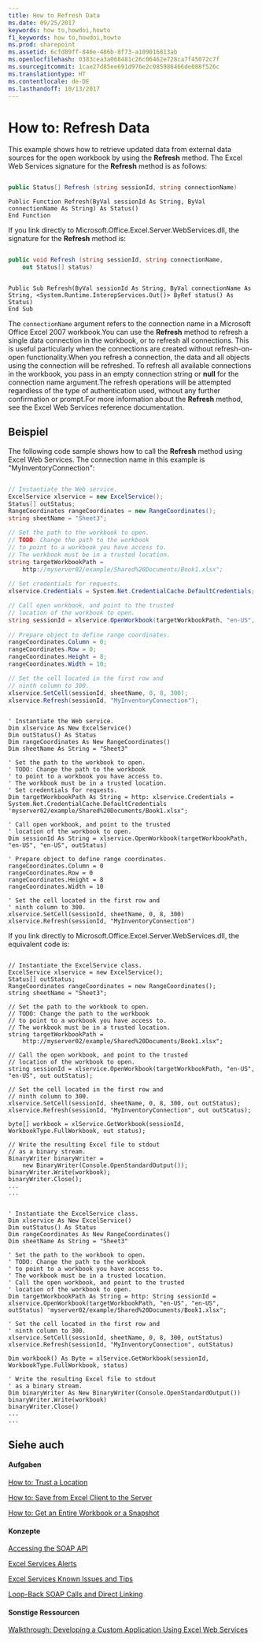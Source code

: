 ```yaml
---
title: How to Refresh Data
ms.date: 09/25/2017
keywords: how to,howdoi,howto
f1_keywords: how to,howdoi,howto
ms.prod: sharepoint
ms.assetid: 6cfd89ff-846e-486b-8f73-a109016813ab
ms.openlocfilehash: 0383cea3a068481c26c06462e728ca7f45072c7f
ms.sourcegitcommit: 1cae27d85ee691d976e2c085986466de088f526c
ms.translationtype: HT
ms.contentlocale: de-DE
ms.lasthandoff: 10/13/2017
---
```

# <a name="how-to-refresh-data"></a>How to: Refresh Data

This example shows how to retrieve updated data from external data sources for the open workbook by using the **Refresh** method. The Excel Web Services signature for the **Refresh** method is as follows:
  
    
    


```cs

public Status[] Refresh (string sessionId, string connectionName)
```


```VB.net
Public Function Refresh(ByVal sessionId As String, ByVal connectionName As String) As Status()
End Function
```

If you link directly to Microsoft.Office.Excel.Server.WebServices.dll, the signature for the **Refresh** method is:


```cs

public void Refresh (string sessionId, string connectionName,
    out Status[] status)
```




```VB.net

Public Sub Refresh(ByVal sessionId As String, ByVal connectionName As String, <System.Runtime.InteropServices.Out()> ByRef status() As Status)
End Sub
```

The  `connectionName` argument refers to the connection name in a Microsoft Office Excel 2007 workbook.You can use the **Refresh** method to refresh a single data connection in the workbook, or to refresh all connections. This is useful particularly when the connections are created without refresh-on-open functionality.When you refresh a connection, the data and all objects using the connection will be refreshed. To refresh all available connections in the workbook, you pass in an empty connection string or **null** for the connection name argument.The refresh operations will be attempted regardless of the type of authentication used, without any further confirmation or prompt.For more information about the **Refresh** method, see the Excel Web Services reference documentation.
## <a name="example"></a>Beispiel

The following code sample shows how to call the **Refresh** method using Excel Web Services. The connection name in this example is "MyInventoryConnection":
  
    
    

```cs

// Instantiate the Web service.
ExcelService xlservice = new ExcelService();
Status[] outStatus;
RangeCoordinates rangeCoordinates = new RangeCoordinates();
string sheetName = "Sheet3";

// Set the path to the workbook to open.
// TODO: Change the path to the workbook
// to point to a workbook you have access to.
// The workbook must be in a trusted location.
string targetWorkbookPath = 
    http://myserver02/example/Shared%20Documents/Book1.xlsx";
            
// Set credentials for requests.
xlservice.Credentials = System.Net.CredentialCache.DefaultCredentials;

// Call open workbook, and point to the trusted   
// location of the workbook to open.
string sessionId = xlservice.OpenWorkbook(targetWorkbookPath, "en-US", "en-US", out outStatus);
 
// Prepare object to define range coordinates.
rangeCoordinates.Column = 0;
rangeCoordinates.Row = 0;
rangeCoordinates.Height = 8;
rangeCoordinates.Width = 10;

// Set the cell located in the first row and 
// ninth column to 300.
xlservice.SetCell(sessionId, sheetName, 0, 8, 300); 
xlservice.Refresh(sessionId, "MyInventoryConnection");
```


```VB.net

' Instantiate the Web service.
Dim xlservice As New ExcelService()
Dim outStatus() As Status
Dim rangeCoordinates As New RangeCoordinates()
Dim sheetName As String = "Sheet3"

' Set the path to the workbook to open.
' TODO: Change the path to the workbook
' to point to a workbook you have access to.
' The workbook must be in a trusted location.
' Set credentials for requests.
Dim targetWorkbookPath As String = http: xlservice.Credentials = System.Net.CredentialCache.DefaultCredentials 'myserver02/example/Shared%20Documents/Book1.xlsx";

' Call open workbook, and point to the trusted   
' location of the workbook to open.
Dim sessionId As String = xlservice.OpenWorkbook(targetWorkbookPath, "en-US", "en-US", outStatus)

' Prepare object to define range coordinates.
rangeCoordinates.Column = 0
rangeCoordinates.Row = 0
rangeCoordinates.Height = 8
rangeCoordinates.Width = 10

' Set the cell located in the first row and 
' ninth column to 300.
xlservice.SetCell(sessionId, sheetName, 0, 8, 300)
xlservice.Refresh(sessionId, "MyInventoryConnection")
```

If you link directly to Microsoft.Office.Excel.Server.WebServices.dll, the equivalent code is:
  
    
    



```

// Instantiate the ExcelService class.
ExcelService xlservice = new ExcelService();
Status[] outStatus;
RangeCoordinates rangeCoordinates = new RangeCoordinates();
string sheetName = "Sheet3";

// Set the path to the workbook to open.
// TODO: Change the path to the workbook
// to point to a workbook you have access to.
// The workbook must be in a trusted location.
string targetWorkbookPath = 
    http://myserver02/example/Shared%20Documents/Book1.xlsx";
            
// Call the open workbook, and point to the trusted 
// location of the workbook to open.
string sessionId = xlservice.OpenWorkbook(targetWorkbookPath, "en-US", "en-US", out outStatus);
                
// Set the cell located in the first row and 
// ninth column to 300.
xlservice.SetCell(sessionId, sheetName, 0, 8, 300, out outStatus); 
xlservice.Refresh(sessionId, "MyInventoryConnection", out outStatus);

byte[] workbook = xlService.GetWorkbook(sessionId, WorkbookType.FullWorkbook, out status);

// Write the resulting Excel file to stdout 
// as a binary stream.
BinaryWriter binaryWriter = 
    new BinaryWriter(Console.OpenStandardOutput());
binaryWriter.Write(workbook);
binaryWriter.Close();
...
...

```




```VB.net

' Instantiate the ExcelService class.
Dim xlservice As New ExcelService()
Dim outStatus() As Status
Dim rangeCoordinates As New RangeCoordinates()
Dim sheetName As String = "Sheet3"

' Set the path to the workbook to open.
' TODO: Change the path to the workbook
' to point to a workbook you have access to.
' The workbook must be in a trusted location.
' Call the open workbook, and point to the trusted 
' location of the workbook to open.
Dim targetWorkbookPath As String = http: String sessionId = xlservice.OpenWorkbook(targetWorkbookPath, "en-US", "en-US", outStatus) 'myserver02/example/Shared%20Documents/Book1.xlsx";

' Set the cell located in the first row and 
' ninth column to 300.
xlservice.SetCell(sessionId, sheetName, 0, 8, 300, outStatus)
xlservice.Refresh(sessionId, "MyInventoryConnection", outStatus)

Dim workbook() As Byte = xlService.GetWorkbook(sessionId, WorkbookType.FullWorkbook, status)

' Write the resulting Excel file to stdout 
' as a binary stream.
Dim binaryWriter As New BinaryWriter(Console.OpenStandardOutput())
binaryWriter.Write(workbook)
binaryWriter.Close()
...
...

```


## <a name="see-also"></a>Siehe auch


#### <a name="tasks"></a>Aufgaben


  
    
    
 [How to: Trust a Location](how-to-trust-a-location.md)
  
    
    
 [How to: Save from Excel Client to the Server](how-to-save-from-excel-client-to-the-server.md)
  
    
    
 [How to: Get an Entire Workbook or a Snapshot](how-to-get-an-entire-workbook-or-a-snapshot.md)
#### <a name="concepts"></a>Konzepte


  
    
    
 [Accessing the SOAP API](accessing-the-soap-api.md)
  
    
    
 [Excel Services Alerts](excel-services-alerts.md)
  
    
    
 [Excel Services Known Issues and Tips](excel-services-known-issues-and-tips.md)
  
    
    
 [Loop-Back SOAP Calls and Direct Linking](loop-back-soap-calls-and-direct-linking.md)
#### <a name="other-resources"></a>Sonstige Ressourcen


  
    
    
 [Walkthrough: Developing a Custom Application Using Excel Web Services](walkthrough-developing-a-custom-application-using-excel-web-services.md)
